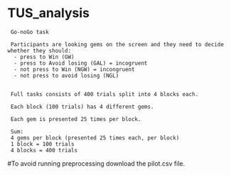 # TUS_analysis

     Go-noGo task
     
     Participants are looking gems on the screen and they need to decide whether they should:
      - press to Win (GW)
      - press to Avoid losing (GAL) = incogruent
      - not press to Win (NGW) = incongruent
      - not press to avoid losing (NGL)
      
      
     Full tasks consists of 400 trials split into 4 blocks each.
     
     Each block (100 trials) has 4 different gems.
     
     Each gem is presented 25 times per block.
     
     Sum:
     4 gems per block (presented 25 times each, per block)
     1 block = 100 trials
     4 blocks = 400 trials
      

#To avoid running preprocessing download the pilot.csv file.
